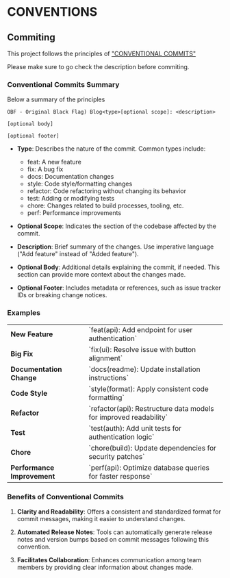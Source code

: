 # CONVENTIONS

## Commiting

This project follows the principles of ["CONVENTIONAL COMMITS"](https://www.conventionalcommits.org/en/v1.0.0/)

Please make sure to go check the description before commiting.

### Conventional Commits Summary

Below a summary of the principles

```
OBF - Original Black Flag) Blog<type>[optional scope]: <description>

[optional body]

[optional footer]
```

- **Type**: Describes the nature of the commit. Common types include:

  - feat: A new feature
  - fix: A bug fix
  - docs: Documentation changes
  - style: Code style/formatting changes
  - refactor: Code refactoring without changing its behavior
  - test: Adding or modifying tests
  - chore: Changes related to build processes, tooling, etc.
  - perf: Performance improvements

- **Optional Scope**: Indicates the section of the codebase affected by the commit.

- **Description**: Brief summary of the changes. Use imperative language ("Add feature" instead of "Added feature").

- **Optional Body**: Additional details explaining the commit, if needed. This section can provide more context about the changes made.

- **Optional Footer**: Includes metadata or references, such as issue tracker IDs or breaking change notices.

### Examples

<table>
<tbody>
<tr>
    <td style="font-weight: bold">New Feature</td>
    <td>`feat(api): Add endpoint for user authentication`</td>
</tr>
<tr>
    <td style="font-weight: bold">Big Fix</td>
    <td>`fix(ui): Resolve issue with button alignment`</td>
</tr>
<tr>
    <td style="font-weight: bold">Documentation Change</td>
    <td>`docs(readme): Update installation instructions`</td>
</tr>
<tr>
    <td style="font-weight: bold">Code Style</td>
    <td>`style(format): Apply consistent code formatting`</td>
</tr>
<tr>
    <td style="font-weight: bold">Refactor</td>
    <td>`refactor(api): Restructure data models for improved readability`</td>
</tr>
<tr>
    <td style="font-weight: bold">Test</td>
    <td>`test(auth): Add unit tests for authentication logic`</td>
</tr>
<tr>
    <td style="font-weight: bold">Chore</td>
    <td>`chore(build): Update dependencies for security patches`</td>
</tr>
<tr>
    <td style="font-weight: bold">Performance Improvement</td>
    <td>`perf(api): Optimize database queries for faster response`</td>
</tr>
</tbody>
</table>

### Benefits of Conventional Commits

1. **Clarity and Readability**: Offers a consistent and standardized format for commit messages, making it easier to understand changes.

2. **Automated Release Notes**: Tools can automatically generate release notes and version bumps based on commit messages following this convention.

3. **Facilitates Collaboration**: Enhances communication among team members by providing clear information about changes made.
